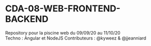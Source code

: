 # CDA-08-WEB-FRONTEND-BACKEND
Repository pour la piscine web du 09/09/20 au 11/10/20  
Techno : Angular et NodeJS
Contributeurs : @kyweez & @jjeanniard
